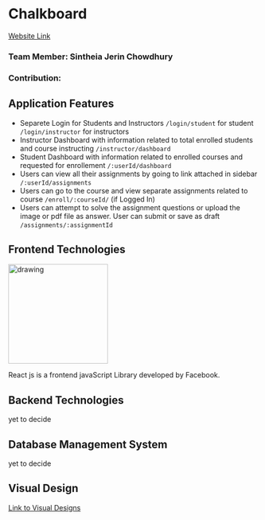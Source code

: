 # Chalkboard

[Website Link](chalkboard1.vercel.app)

### Team Member: Sintheia Jerin Chowdhury


### Contribution: 




## Application Features

 -  Separete Login for Students and Instructors
 `/login/student` for student
 `/login/instructor` for instructors
 - Instructor Dashboard with information related to total enrolled students and course instructing
 `/instructor/dashboard` 
 - Student Dashboard with information related to enrolled courses and requested for enrollement
 `/:userId/dashboard`
 - Users can view all their assignments by going to link attached in sidebar
 `/:userId/assignments`
 - Users can go to the course and view separate assignments related to course
  `/enroll/:courseId/`  (if Logged In)
 - Users can attempt to solve the assignment questions or upload the image or pdf file as answer. User can submit or save as draft
 `/assignments/:assignmentId`


## Frontend Technologies 
<img src="https://upload.wikimedia.org/wikipedia/commons/thumb/a/a7/React-icon.svg/512px-React-icon.svg.png" alt="drawing" width="200"/>

React js is a frontend javaScript Library developed by Facebook.

## Backend Technologies
yet to decide

## Database Management System
yet to decide

## Visual Design
[Link to Visual Designs](https://github.com/Stringbuilder101/chalkboard)


